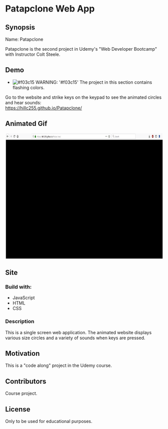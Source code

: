 # Patapclone Web App

## Synopsis

Name:  Patapclone

Patapclone is the second project in Udemy's "Web Developer Bootcamp" with Instructor Colt Steele.  

## Demo

- ![#f03c15](https://placehold.it/15/f03c15/000000?text=+) WARNING: '#f03c15'
 The project in this section contains flashing colors.

Go to the website and strike keys on the keypad to see the animated circles and hear sounds: </br>
https://hillc255.github.io/Patapclone/

## Animated Gif

<p align="center">
 <kbd><img width="500" height="400" src="readme_assets/Patapclone.gif"></kbd>
</p>

## Site

### Build with:

- JavaScript
- HTML
- CSS

### Description

This is a single screen web application.  The animated website displays various size circles and a variety of sounds when keys are pressed.

## Motivation

This is a "code along" project in the Udemy course.

## Contributors

Course project.

## License

Only to be used for educational purposes.


